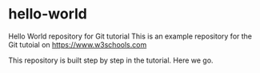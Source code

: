 # hello-world
Hello World repository for Git tutorial
This is an example repository for the Git tutoial on https://www.w3schools.com

This repository is built step by step in the tutorial.
Here we go.
